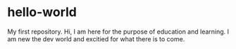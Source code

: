 # hello-world
My first repository.
Hi,
I am here for the purpose of education and learning. I am new the dev world and excitied
for what there is to come. 
